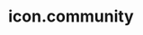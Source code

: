 ---
title: icon.community
slug: icon.community
description: This repo contains code related to the icon.community website.
---